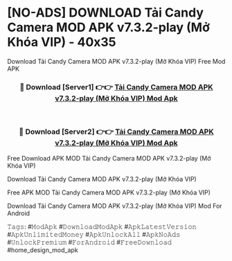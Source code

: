 # [NO-ADS] DOWNLOAD Tải Candy Camera MOD APK v7.3.2-play (Mở Khóa VIP) - 40x35
Download Tải Candy Camera MOD APK v7.3.2-play (Mở Khóa VIP) Free Mod APK

<div align="center">
<h3>🔴 Download [Server1] 👉👉 <a href="https://apk-comot.site?title=Tải_Candy_Camera_MOD_APK_v7.3.2-play_(Mở_Khóa_VIP)">Tải Candy Camera MOD APK v7.3.2-play (Mở Khóa VIP) Mod Apk</a></h3><br>

<h3>🔴 Download [Server2] 👉👉 <a href="https://apk-comot.site?title=Tải_Candy_Camera_MOD_APK_v7.3.2-play_(Mở_Khóa_VIP)">Tải Candy Camera MOD APK v7.3.2-play (Mở Khóa VIP) Mod Apk</a></h3>
</div>


Free Download APK MOD Tải Candy Camera MOD APK v7.3.2-play (Mở Khóa VIP)

Download Tải Candy Camera MOD APK v7.3.2-play (Mở Khóa VIP) 

Free APK MOD Tải Candy Camera MOD APK v7.3.2-play (Mở Khóa VIP) 

Download Tải Candy Camera MOD APK v7.3.2-play (Mở Khóa VIP) Mod For Android

𝚃𝚊𝚐𝚜: #𝙼𝚘𝚍𝙰𝚙𝚔 #𝙳𝚘𝚠𝚗𝚕𝚘𝚊𝚍𝙼𝚘𝚍𝙰𝚙𝚔 #𝙰𝚙𝚔𝙻𝚊𝚝𝚎𝚜𝚝𝚅𝚎𝚛𝚜𝚒𝚘𝚗 #𝙰𝚙𝚔𝚄𝚗𝚕𝚒𝚖𝚒𝚝𝚎𝚍𝙼𝚘𝚗𝚎𝚢 #𝙰𝚙𝚔𝚄𝚗𝚕𝚘𝚌𝚔𝙰𝚕𝚕 #𝙰𝚙𝚔𝙽𝚘𝙰𝚍𝚜 #𝚄𝚗𝚕𝚘𝚌𝚔𝙿𝚛𝚎𝚖𝚒𝚞𝚖 #𝙵𝚘𝚛𝙰𝚗𝚍𝚛𝚘𝚒𝚍 #𝙵𝚛𝚎𝚎𝙳𝚘𝚠𝚗𝚕𝚘𝚊𝚍 #home_design_mod_apk
